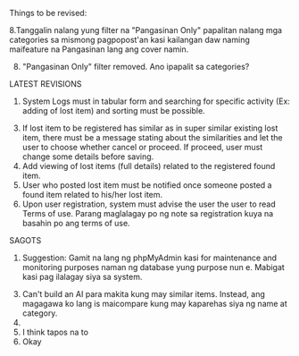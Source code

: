 Things to be revised:

<!-- 7.Dapat may notification din ang user para kung sakaling may magcomment po, alam niya po. -->
8.Tanggalin nalang yung filter na "Pangasinan Only" papalitan nalang mga categories sa mismong pagpopost'an kasi kailangan daw naming maifeature na Pangasinan lang ang cover namin.

<!-- 15. Add Time Lost in fields -->

<!-- 7) Okay -->
8) "Pangasinan Only" filter removed. Ano ipapalit sa categories?


<!-- Fix registration error bug -->

LATEST REVISIONS

1.	System Logs must in tabular form and searching for specific activity (Ex: adding of lost item) and sorting must be possible.
<!-- 2.	Remove “others” from the lost item category. -->
3.	If lost item to be registered has similar as in super similar existing lost item, there must be a message stating about the similarities and let the user to choose whether cancel or proceed. If proceed, user must change some details before saving.
4.	Add viewing of lost items (full details) related to the registered found item.
5.	User who posted lost item must be notified once someone posted a found item related to his/her lost item.
6.	Upon user registration, system must advise the user the user to read Terms of use.
Parang maglalagay po ng note sa registration kuya na basahin po ang terms of use.

SAGOTS

1) Suggestion: Gamit na lang ng phpMyAdmin kasi for maintenance and monitoring purposes naman ng database yung purpose nun e. Mabigat kasi pag ilalagay siya sa system. 
<!-- 2) Done -->
3) Can't build an AI para makita kung may similar items. Instead, ang magagawa ko lang is maicompare kung may kaparehas siya ng name at category.
4) 
5) I think tapos na to
6) Okay